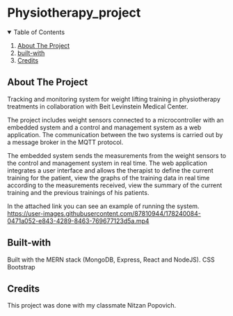 # Physiotherapy_project
<!-- TABLE OF CONTENTS -->
<details open="open">
  <summary>Table of Contents</summary>
  <ol>
    <li><a href="#about-the-project">About The Project</a></li>
    <li><a href="#Built-with">built-with</a></li>
    <li><a href="#credits">Credits</a></li>
  </ol>
</details>

## About The Project
Tracking and monitoring system for weight lifting training in physiotherapy treatments in collaboration with Beit Levinstein Medical Center.

The project includes weight sensors connected to a microcontroller with an embedded system 
and a control and management system as a web application. 
The communication between the two systems is carried out by a message broker in the MQTT protocol.

The embedded system sends the measurements from the weight sensors to the control and management system in real time. 
The web application integrates a user interface and allows the therapist to define the current training for the patient, 
view the graphs of the training data in real time according to the measurements received, 
view the summary of the current training and the previous trainings of his patients.

In the attached link you can see an example of running the system. 
https://user-images.githubusercontent.com/87810944/178240084-0471a052-e843-4289-8463-769677123d5a.mp4

## Built-with
Built with the MERN stack (MongoDB, Express, React and NodeJS). 
CSS
Bootstrap

## Credits

This project was done with my classmate Nitzan Popovich. 





